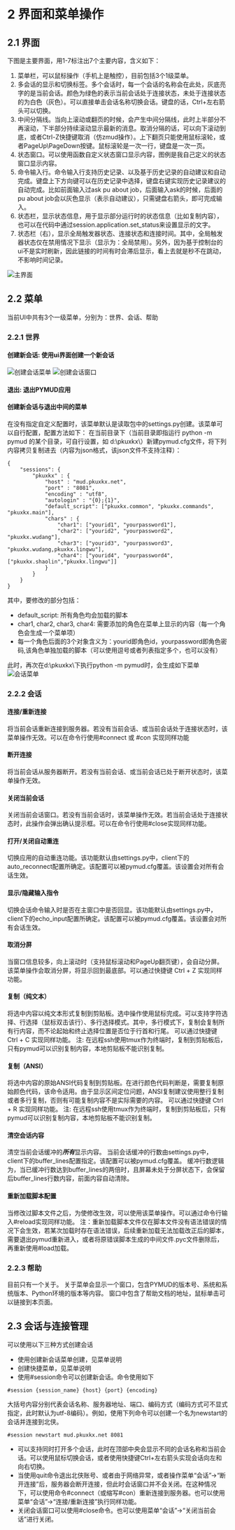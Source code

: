 # 2 界面和菜单操作

## 2.1 界面

下图是主要界面，用1-7标注出7个主要内容，含义如下：

1. 菜单栏，可以鼠标操作（手机上是触控），目前包括3个1级菜单。
2. 多会话的显示和切换标签。多个会话时，每一个会话的名称会在此处，灰底亮字的是当前会话。颜色为绿色的表示当前会话处于连接状态，未处于连接状态的为白色（灰色）。可以直接单击会话名称切换会话。键盘的话，Ctrl+左右箭头可以切换。
3. 中间分隔线。当向上滚动或翻页的时候，会产生中间分隔线，此时上半部分不再滚动，下半部分持续滚动显示最新的消息。取消分隔的话，可以向下滚动到底，或者Ctrl-Z快捷键取消（仿zmud操作）。上下翻页只能使用鼠标滚轮，或者PageUp\PageDown按键。鼠标滚轮是一次一行，键盘是一次一页。
4. 状态窗口。可以使用函数自定义状态窗口显示内容，图例是我自己定义的状态窗口显示内容。
5. 命令输入行。命令输入行支持历史记录、以及基于历史记录的自动建议和自动完成。键盘上下方向键可以在历史记录中选择，键盘右键实现历史记录建议的自动完成。比如前面输入过ask pu about job，后面输入ask的时候，后面的 pu about job会以灰色显示（表示自动建议），只需键盘右箭头，即可完成输入。
6. 状态栏，显示状态信息，用于显示部分运行时的状态信息（比如复制内容），也可以在代码中通过session.application.set_status来设置显示的文字。
7. 状态栏（右），显示全局触发器状态、连接状态和连接时间。其中，全局触发器状态仅在禁用情况下显示（显示为：全局禁用）。另外，因为基于控制台的ui不是实时刷新，因此链接的时间有时会滞后显示，看上去就是秒不在跳动，不影响时间记录。

![主界面](_static/main_ui.png)

## 2.2 菜单

当前UI中共有3个一级菜单，分别为：世界、会话、帮助

### 2.2.1 世界

#### 创建新会话: 使用ui界面创建一个新会话

![创建会话菜单](_static/ui_new_session_1.png)
![创建会话窗口](_static/ui_new_session_2.png)

#### 退出: 退出PYMUD应用

#### 创建新会话与退出中间的菜单

在没有指定自定义配置时，该菜单默认是读取包中的settings.py创建。该菜单可以自行配置，配置方法如下：
在当前目录下（当前目录即指运行 python -m pymud 的某个目录，可自行设置，如 d:\pkuxkx\）新建pymud.cfg文件，将下列内容拷贝复制进去（内容为json格式，该json文件不支持注释）：


```
{
    "sessions": {
        "pkuxkx" : {
            "host" : "mud.pkuxkx.net",
            "port" : "8081",
            "encoding" : "utf8",
            "autologin" : "{0};{1}",
            "default_script": ["pkuxkx.common", "pkuxkx.commands", "pkuxkx.main"],
            "chars" : {
                "char1": ["yourid1", "yourpassword1"],
                "char2": ["yourid2", "yourpassword2", "pkuxkx.wudang"],
                "char3": ["yourid3", "yourpassword3", "pkuxkx.wudang,pkuxkx.lingwu"],
                "char4": ["yourid4", "yourpassword4", ["pkuxkx.shaolin","pkuxkx.lingwu"]]
            }
        }
    }
}
```

其中，要修改的部分包括：
- default_script: 所有角色均会加载的脚本
- char1, char2, char3, char4: 需要添加的角色在菜单上显示的内容（每一个角色会生成一个菜单项）
- 每一个角色后面的3个对象含义为：yourid即角色id，yourpassword即角色密码,该角色单独加载的脚本（可以使用逗号或者列表指定多个，也可以没有）

此时，再次在d:\pkuxkx\下执行python -m pymud时，会生成如下菜单
![会话菜单](_static/chars_menu.png)


### 2.2.2 会话

#### 连接/重新连接

将当前会话重新连接到服务器。若没有当前会话、或当前会话处于连接状态时，该菜单操作无效。可以在命令行使用#connect 或 #con 实现同样功能

#### 断开连接

将当前会话从服务器断开。若没有当前会话、或当前会话已处于断开状态时，该菜单操作无效。

#### 关闭当前会话

关闭当前会话窗口。若没有当前会话时，该菜单操作无效。若当前会话处于连接状态时，此操作会弹出确认提示框。可以在命令行使用#close实现同样功能。

#### 打开/关闭自动重连

切换应用的自动重连功能。该功能默认由settings.py中，client下的auto_reconnect配置所确定。该配置可以被pymud.cfg覆盖。该设置会对所有会话生效。

#### 显示/隐藏输入指令

切换会话命令输入时是否在主窗口中是否回显。该功能默认由settings.py中，client下的echo_input配置所确定。该配置可以被pymud.cfg覆盖。该设置会对所有会话生效。

#### 取消分屏

当窗口信息较多，向上滚动时（支持鼠标滚动和PageUp翻页键），会自动分屏。该菜单操作会取消分屏，将显示回到最底部。可以通过快捷键 Ctrl + Z 实现同样功能。

#### 复制（纯文本）

将选中内容以纯文本形式复制到剪贴板。选中操作使用鼠标完成。可以支持字符选择、行选择（鼠标双击该行）、多行选择模式。其中，多行模式下，复制会复制所有行内容，而不论起始和终止选择位置是否位于行首和行尾。
可以通过快捷键 Ctrl + C 实现同样功能。
注: 在远程ssh使用tmux作为终端时，复制到剪贴板后，只有pymud可以识别复制内容，本地剪贴板不能识别复制。

#### 复制（ANSI）

将选中内容的原始ANSI代码复制到剪贴板。在进行颜色代码判断是，需要复制原始颜色代码，该命令适用。由于显示区间定位问题，ANSI复制建议使用整行复制或者多行复制，否则有可能复制内容不是实际需要的内容。
可以通过快捷键 Ctrl + R 实现同样功能。
注: 在远程ssh使用tmux作为终端时，复制到剪贴板后，只有pymud可以识别复制内容，本地剪贴板不能识别复制。

#### 清空会话内容

清空当前会话缓冲的***所有***显示内容。
当前会话缓冲的行数由settings.py中，client下的buffer_lines配置指定。该配置可以被pymud.cfg覆盖。
缓冲行数逻辑为，当已缓冲行数达到buffer_lines的两倍时，且屏幕未处于分屏状态下，会保留后buffer_lines行数内容，前面内容自动清除。

#### 重新加载脚本配置

当修改过脚本文件之后，为使修改生效，可以使用该菜单操作。可以通过命令行输入#reload实现同样功能。
注：重新加载脚本文件仅在脚本文件没有语法错误的情况下会生效，若某次加载时存在语法错误，后续重新加载无法加载改正后的脚本，需要退出pymud重新进入，或者将原错误脚本生成的中间文件.pyc文件删除后，再重新使用#load加载。

### 2.2.3 帮助

目前只有一个关于。
关于菜单会显示一个窗口，包含PYMUD的版本号、系统和系统版本、Python环境的版本等内容。
窗口中包含了帮助文档的地址，鼠标单击可以链接到本页面。


## 2.3 会话与连接管理

可以使用以下三种方式创建会话

- 使用创建新会话菜单创建，见菜单说明
- 创建快捷菜单，见菜单说明
- 使用#session命令可以创建新会话。命令使用如下

```
#session {session_name} {host} {port} {encoding}
```
大括号内容分别代表会话名称、服务器地址、端口、编码方式（编码方式可不显式指定，此时默认为utf-8编码）。例如，使用下列命令可以创建一个名为newstart的会话并连接到北侠。
```
#session newstart mud.pkuxkx.net 8081
```

+ 可以支持同时打开多个会话，此时在顶部中央会显示不同的会话名称和当前会话。可以使用鼠标切换会话，或者使用快捷键Ctrl+左右箭头实现会话向左和向右切换。
+ 当使用quit命令退出北侠账号、或者由于网络异常，或者操作菜单“会话”->“断开连接”后，服务器会断开连接，但此时会话窗口并不会关闭。在这种情况下，可以使用命令#connect（或缩写#con）重新连接到服务器。也可以使用菜单“会话”->“连接/重新连接”执行同样功能。
+ 关闭会话窗口可以使用#close命令。也可以使用菜单“会话”->“关闭当前会话”进行关闭。